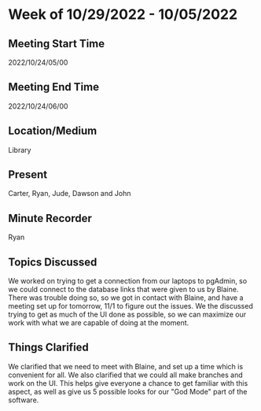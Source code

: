 # Week of 10/29/2022 - 10/05/2022

## Meeting Start Time
2022/10/24/05/00

## Meeting End Time
2022/10/24/06/00

## Location/Medium
Library

## Present
Carter, Ryan, Jude, Dawson and John

## Minute Recorder
Ryan

## Topics Discussed
We worked on trying to get a connection from our laptops to pgAdmin, so we could connect to the database links that were given to us by Blaine. There was trouble doing so, so we got in contact with Blaine, and have a meeting set up for tomorrow, 11/1 to figure out the issues. We the discussed trying to get as much of the UI done as possible, so we can maximize our work with what we are capable of doing at the moment. 

## Things Clarified
We clarified that we need to meet with Blaine, and set up a time which is convenient for all. We also clarified that we could all make branches and work on the UI. This helps give everyone a chance to get familiar with this aspect, as well as give us 5 possible looks for our "God Mode" part of the software. 

